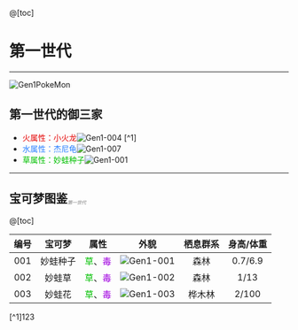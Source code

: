 @[toc]
# 第一世代

---

![Gen1PokeMon](/images/PokeMons/InitialPokeMon/gen1.jpg)

## 第一世代的御三家

* <font color="#E40000">火属性：小火龙</font>![Gen1-004](/images/PokeMons/Gen1/004.gif "小火龙") [^1] <br>
* <font color="#2B80FF">水属性：杰尼龟</font>![Gen1-007](/images/PokeMons/Gen1/007.gif "杰尼龟")<br>
* <font color="#00C000">草属性：妙蛙种子</font>![Gen1-001](/images/PokeMons/Gen1/001.gif "妙蛙种子")<br>

---

## 宝可梦图鉴<font size="1" color="#A9A9A9"><sub><i>第一世代</i></sub></font>

@[toc]

|编号|宝可梦|属性|外貌|栖息群系|身高/体重|
|:---:|:---:|:---:|:---:|:---:|:---:|
|001|妙蛙种子|<font color="#00C000">草</font>、<font color="#A000E0">毒</font>|![Gen1-001](/images/PokeMons/Gen1/001.gif "妙蛙种子")|森林|0.7/6.9|
|002|妙蛙草|<font color="#00C000">草</font>、<font color="#A000E0">毒</font>|![Gen1-002](/images/PokeMons/Gen1/002.gif "妙蛙草")|森林|1/13|
|003|妙蛙花|<font color="#00C000">草</font>、<font color="#A000E0">毒</font>|![Gen1-003](/images/PokeMons/Gen1/003.gif "妙蛙花")|桦木林|2/100|

[^1]123
